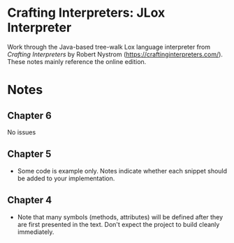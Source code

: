 # Crafting Interpreters: JLox Interpreter

Work through the Java-based tree-walk 
Lox language interpreter from *Crafting Interpreters* 
by Robert Nystrom (https://craftinginterpreters.com/).
These notes mainly reference the online edition.


# Notes

## Chapter 6

No issues

## Chapter 5

* Some code is example only. Notes indicate whether each
snippet should be added to your implementation.

## Chapter 4

* Note that many symbols (methods, attributes) will 
be defined after they are first presented in the text. 
Don't expect the project to build cleanly immediately.

